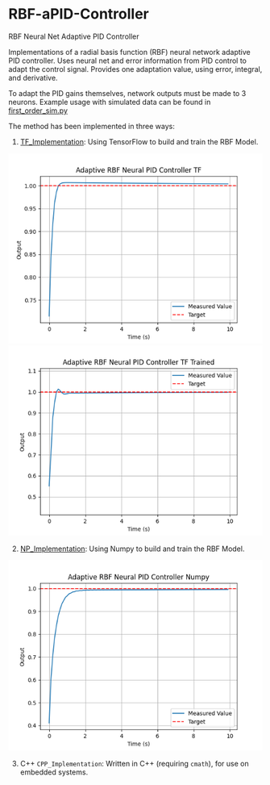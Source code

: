# RBF-aPID-Controller
RBF Neural Net Adaptive PID Controller

Implementations of a radial basis function (RBF) neural network adaptive PID controller. Uses 
neural net and error information from PID control to adapt the control signal. Provides one 
adaptation value, using error, integral, and derivative. 

To adapt the PID gains themselves, network outputs must be made to 3 neurons. Example usage 
with simulated data can be found in [first_order_sim.py](first_order_sim.py)

The method has been implemented in three ways: 

1. [TF_Implementation](/TF_Implementation/): Using TensorFlow to build and train the RBF Model.

![TensorFlow](images/tf_impl.png "TensorFlow")
![TF_Trained](images/trained.png "TF_Trained")

2. [NP_Implementation](/NP_Implementation/): Using Numpy to build and train the RBF Model.

![Numpy](images/nump_impl.png "Numpy")

3. C++ `CPP_Implementation`: Written in C++ (requiring `cmath`), for use on embedded systems.

